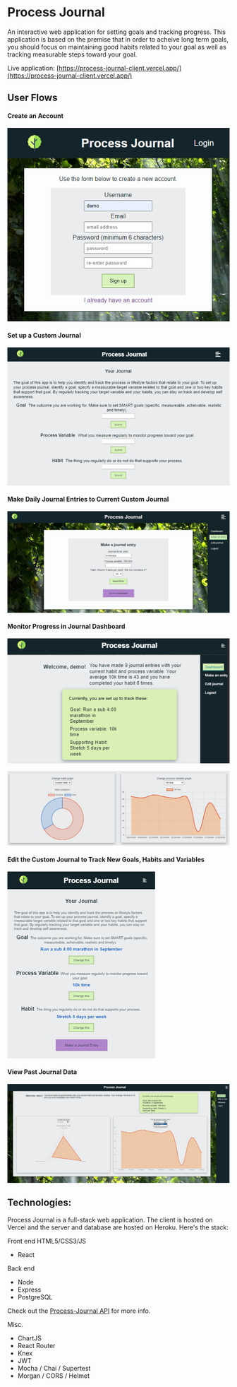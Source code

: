 # Process Journal # 

An interactive web application for setting goals and tracking progress. This application is based on the premise that in order to acheive long term goals, you should focus on maintaining good habits related to your goal as well as tracking measurable steps toward your goal.

Live application: [https://process-journal-client.vercel.app/](https://process-journal-client.vercel.app/)

## User Flows ##

#### Create an Account #### 
![](public/images/sign-up.png)

#### Set up a Custom Journal ####
![](public/images/journal-setup.png)

#### Make Daily Journal Entries to Current Custom Journal ####
![](public/images/Journal-entry.png)


#### Monitor Progress in Journal Dashboard ####
![](public/images/dashboard-1.png)

![](public/images/dashboard-2.png)

#### Edit the Custom Journal to Track New Goals, Habits and Variables ####
![](public/images/journal-setup-2.png)

#### View Past Journal Data ####
![](public/images/dashboard-3.png)

## Technologies: ##
Process Journal is a full-stack web application. The client is hosted on Vercel and the server and database are hosted on Heroku. Here's the stack:

Front end
HTML5/CSS3/JS
- React

Back end
- Node
- Express
- PostgreSQL

Check out the [Process-Journal API](https://github.com/kim-mccallum/process-journal-api) for more info. 

Misc.
- ChartJS
- React Router
- Knex
- JWT
- Mocha / Chai / Supertest
- Morgan / CORS / Helmet
